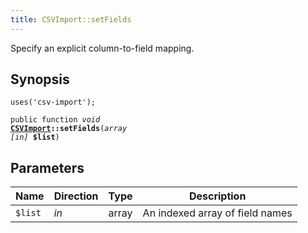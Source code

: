 ```yaml
---
title: CSVImport::setFields
---
```


Specify an explicit column-to-field mapping.

## Synopsis

<code>uses('csv-import');</code>

<code>public function <i>void</i> <b><a href="CSVImport">CSVImport</a>::setFields</b>(<i>array</i> <i>[in]</i> <b>$list</b>)</code>

## Parameters

<table>
  <thead>
    <tr>
      <th>Name</th>
      <th>Direction</th>
      <th>Type</th>
      <th>Description</th>
    </tr>
  </thead>
  <tbody>
    <tr>
      <td><code>$list</code>
      <td><i>in</i></td>
      <td>array</td>
      <td>
An indexed array of field names
      </td>
    </tr>
  </tbody>
</table>

